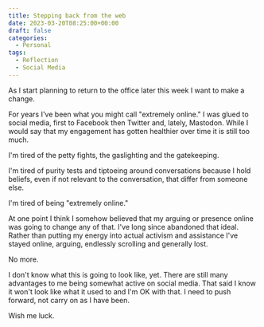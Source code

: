 ```yaml
---
title: Stepping back from the web
date: 2023-03-20T08:25:00+00:00
draft: false
categories:
  - Personal
tags:
  - Reflection
  - Social Media
---
```


As I start planning to return to the office later this week I want to make a change.

For years I've been what you might call "extremely online." I was glued to social media, first to Facebook then Twitter and, lately, Mastodon. While I would say that my engagement has gotten healthier over time it is still too much.

I'm tired of the petty fights, the gaslighting and the gatekeeping.

I'm tired of purity tests and tiptoeing around conversations because I hold beliefs, even if not relevant to the conversation, that differ from someone else.

I'm tired of being "extremely online."

At one point I think I somehow believed that my arguing or presence online was going to change any of that. I've long since abandoned that ideal. Rather than putting my energy into actual activism and assistance I've stayed online, arguing, endlessly scrolling and generally lost.

No more.

I don't know what this is going to look like, yet. There are still many advantages to me being somewhat active on social media. That said I know it won't look like what it used to and I'm OK with that. I need to push forward, not carry on as I have been.

Wish me luck.